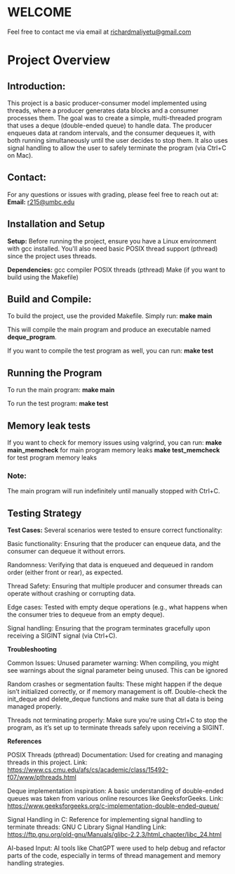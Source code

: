 # WELCOME
Feel free to contact me via email at richardmaliyetu@gmail.com

# Project Overview

## Introduction:
This project is a basic producer-consumer model implemented using threads, where a producer generates data blocks and a consumer processes them. The goal was to create a simple, multi-threaded program that uses a deque (double-ended queue) to handle data. The producer enqueues data at random intervals, and the consumer dequeues it, with both running simultaneously until the user decides to stop them. It also uses signal handling to allow the user to safely terminate the program (via Ctrl+C on Mac).

## Contact:
For any questions or issues with grading, please feel free to reach out at:
**Email:** r215@umbc.edu

## Installation and Setup
**Setup:**
Before running the project, ensure you have a Linux environment with gcc installed. You'll also need basic POSIX thread support (pthread) since the project uses threads.

**Dependencies:**
  gcc compiler
  POSIX threads (pthread)
  Make (if you want to build using the Makefile)
  
## Build and Compile:
To build the project, use the provided Makefile. Simply run: **make main**

This will compile the main program and produce an executable named **deque_program**.

If you want to compile the test program as well, you can run: **make test**

## Running the Program
To run the main program: **make main**

To run the test program: **make test**

## Memory leak tests
If you want to check for memory issues using valgrind, you can run:
**make main_memcheck** for main program memory leaks
**make test_memcheck** for test program memory leaks 

### Note: 
The main program will run indefinitely until manually stopped with Ctrl+C.

## Testing Strategy

**Test Cases:**
Several scenarios were tested to ensure correct functionality:

  Basic functionality: Ensuring that the producer can enqueue data, and the consumer can dequeue it without errors.
  
  Randomness: Verifying that data is enqueued and dequeued in random order (either front or rear), as expected.
  
  Thread Safety: Ensuring that multiple producer and consumer threads can operate without crashing or corrupting data.
  
  Edge cases: Tested with empty deque operations (e.g., what happens when the consumer tries to dequeue from an empty deque).
  
  Signal handling: Ensuring that the program terminates gracefully upon receiving a SIGINT signal (via Ctrl+C).


**Troubleshooting**

Common Issues:
Unused parameter warning: When compiling, you might see warnings about the signal parameter being unused. This can be ignored 

Random crashes or segmentation faults: These might happen if the deque isn’t initialized correctly, or if memory management is off. Double-check the init_deque and delete_deque functions and make sure that all data is being managed properly.

Threads not terminating properly: Make sure you're using Ctrl+C to stop the program, as it’s set up to terminate threads safely upon receiving a SIGINT.

**References**

POSIX Threads (pthread) Documentation: Used for creating and managing threads in this project.
Link: https://www.cs.cmu.edu/afs/cs/academic/class/15492-f07/www/pthreads.html

Deque implementation inspiration: A basic understanding of double-ended queues was taken from various online resources like GeeksforGeeks.
Link: https://www.geeksforgeeks.org/c-implementation-double-ended-queue/

Signal Handling in C: Reference for implementing signal handling to terminate threads: GNU C Library Signal Handling
Link: https://ftp.gnu.org/old-gnu/Manuals/glibc-2.2.3/html_chapter/libc_24.html

AI-based Input: AI tools like ChatGPT were used to help debug and refactor parts of the code, especially in terms of thread management and memory handling strategies.
